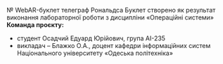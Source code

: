 № WebAR-буклет телеграф Рональдса
 Буклет створено як результат виконання лабораторної роботи з дисципліни
«Операційні системи» 
**Команда проєкту:**
- студент Осадчий Едуард Юрійович, група АІ-235
- викладач – Блажко О.А., доцент кафедри інформаційних систем Національного
університету «Одеська політехніка» 



